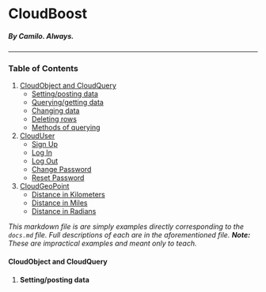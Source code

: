 # CloudBoost
##### By Camilo. Always.
***
### Table of Contents
1. [CloudObject and CloudQuery](#cloudobject-and-cloudquery)
    * [Setting/posting data](#settingposting-data)
    * [Querying/getting data](#queryinggetting-data)
    * [Changing data](#changing-data)
    * [Deleting rows](#deleting-rows)
    * [Methods of querying](#methods-of-querying)
2. [CloudUser](#clouduser)
    * [Sign Up](#sign-up)
    * [Log In](#log-in)
    * [Log Out](#log-out)
    * [Change Password](#change-password)
    * [Reset Password](#reset-password)
3. [CloudGeoPoint](#cloudgeopoint)
    * [Distance in Kilometers](#distance-in-kilometers)
    * [Distance in Miles](#distance-in-miles)
    * [Distance in Radians](#distance-in-radians)

*This markdown file is are simply examples directly corresponding to the `docs.md` file. Full descriptions  of each are in the aforementioned file. **Note:** These are impractical examples and meant only to teach.*

#### CloudObject and CloudQuery
1. #### Setting/posting data
